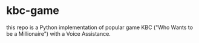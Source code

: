 # kbc-game
this repo is a Python implementation of popular game KBC ("Who Wants to be a Millionaire") with a Voice Assistance.
